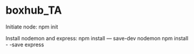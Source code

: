 # boxhub_TA

Initiate node:
npm init 

Install nodemon and express:
npm install — save-dev nodemon
npm install - -save express
